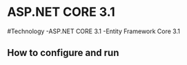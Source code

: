 # ASP.NET CORE 3.1
#Technology
-ASP.NET CORE 3.1
-Entity Framework Core 3.1
## How to configure and run